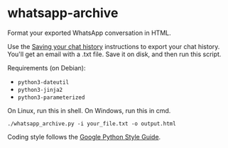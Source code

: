 # whatsapp-archive

Format your exported WhatsApp conversation in HTML.

Use the [Saving your chat history][saving] instructions to export your chat
history. You'll get an email with a .txt file. Save it on disk, and then run
this script.

Requirements (on Debian):

   * `python3-dateutil`
   * `python3-jinja2`
   * `python3-parameterized`

On Linux, run this in shell. On Windows, run this in cmd.

    ./whatsapp_archive.py -i your_file.txt -o output.html

Coding style follows the [Google Python Style Guide][pystyle].

[saving]: https://faq.whatsapp.com/en/android/23756533/?category=5245251
[pystyle]: https://google.github.io/styleguide/pyguide.html

